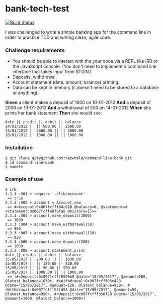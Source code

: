 # bank-tech-test
[![Build Status](https://travis-ci.org/nazwhale/bank-tech-test.svg?branch=master)](https://travis-ci.org/nazwhale/bank-tech-test)

I was challenged to write a simple banking app for the command line in order to practice TDD and writing clean, agile code.

### Challenge requirements

* You should be able to interact with the your code via a REPL like IRB or the JavaScript console.  (You don't need to implement a command line interface that takes input from STDIN.)
* Deposits, withdrawal.
* Account statement (date, amount, balance) printing.
* Data can be kept in memory (it doesn't need to be stored to a database or anything).

**Given** a client makes a deposit of 1000 on 10-01-2012
**And** a deposit of 2000 on 13-01-2012
**And** a withdrawal of 500 on 14-01-2012
**When** she prints her bank statement
**Then** she would see:

```
date || credit || debit || balance
14/01/2012 || || 500.00 || 2500.00
13/01/2012 || 2000.00 || || 3000.00
10/01/2012 || 1000.00 || || 1000.00
```

### Installation
```
$ git clone git@github.com:nazwhale/command-line-bank.git
$ cd command-line-bank
$ bundle
```
### Example of use
```
$ irb
2.3.3 :001 > require './lib/account'
 => true
2.3.3 :002 > account = Account.new
 => #<Account:0x007fcfff04c028 @balance=0, @statement=#<Statement:0x007fcffe8fbfa8 @history=[]>>
2.3.3 :003 > account.make_deposit(1000)
 => 1000
2.3.3 :004 > account.make_withdrawal(50)
 => 950
2.3.3 :005 > account.make_withdrawal(120)
 => 830
2.3.3 :006 > account.make_deposit(200)
 => 1030
2.3.3 :008 > account.statement.print
date || credit || debit || balance
15/05/2017 || 200.00 || || 1030.00
15/05/2017 || || 120.00 || 830.00
15/05/2017 || || 50.00 || 950.00
15/05/2017 || 1000.00 || || 1000.00
 => [#<Deposit:0x007fcfff8595b8 @date="15/05/2017", @amount=200, @latest_balance=1030>, #<Withdrawal:0x007fcfff05c428 @date="15/05/2017", @amount=120, @latest_balance=830>, #<Withdrawal:0x007fcfff05fd58 @date="15/05/2017", @amount=50, @latest_balance=950>, #<Deposit:0x007fcfff056f28 @date="15/05/2017", @amount=1000, @latest_balance=1000>]
```
